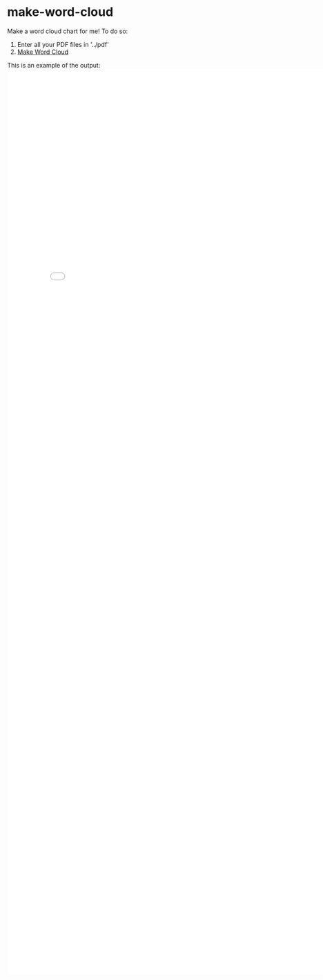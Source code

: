 # make-word-cloud
Make a word cloud chart for me!
To do so:
1. Enter all your PDF files in '../pdf'
2. <a href="https://github.com/saeedm2020/make-word-cloud/blob/master/make_word_cloud.ipynb">Make Word Cloud</a>

This is an example of the output:
<embed src="fig_word_cloud.pdf" width="800px" height="2100px" />
